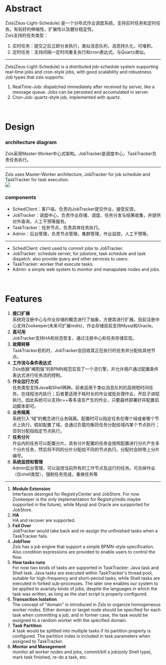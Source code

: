 
# Abstract
Zsls(Zeus-Light-Schedule) 是一个分布式作业调度系统，支持实时任务和定时任务。有较好的伸缩性，扩展性以及健壮稳定性。</br>
Zsls支持的任务类型：</br>
1. 实时任务：提交之后立即分发执行，类似消息队列，消息持久化，可堆积。</br>
2. 定时任务：支持间隔一定时间重复执行和cron表达式。与Quartz类似。</br>
* * *
Zsls(Zeus-Light-Schedule) is a distributed job-schedule system supporting real-time jobs and cron-style jobs, with good scalability and robustness.</br>
Job types that zsls supports:</br>
1. RealTime-Job: dispatched immediately after received by server, like a message queue. Jobs can be persisted and accumulated in server.</br>
2. Cron-Job: quartz-style job, implemented with quartz.</br>

</br>

# Design
### architecture diagram
Zsls采用Master-Worker中心式架构。JobTracker是调度中心，TaskTracker负责任务执行。</br>
* * *
Zsls uses Master-Worker architecture, JobTracker for job schedule and TaskTracker for task execution.</br>
![](https://github.com/zsls/zsls/blob/master/pics/arc.png)</br>
### components
* SchedClient：客户端，负责向JobTracker提交作业，接受反馈。</br>
* JobTracker：调度中心，负责作业存储、调度、任务分发与结果收集，并提供对外查询，人工干预等服务。</br>
* TaskTracker：任务节点，负责具体任务执行。</br>
* Admin：后台管理，负责节点管理，集群管理，作业监控，人工干预等。</br>

- - - -
* SchedClient: client used to commit jobs to JobTracker.</br>
* JobTracker: schedule server, for jobstore, task schedule and task dispatch. also provide query and other services to users.</br>
* TaskTracker: worker that execute tasks.</br>
* Admin: a simple web system to monitor and manapulate nodes and jobs.</br>

</br>

# Features
1.	**接口扩展**</br>
系统将注册中心与作业存储的概念进行了抽象，方便其进行扩展。目前注册中心支持Zookeeper(未来可扩展redis)，作业存储目前支持Mysql和Oracle。</br>
2.	**高可用**</br>
JobTracker支持HA和状态恢复，通过注册中心和任务存储实现。</br>
3.	**故障转移**</br>
TaskTracker宕机时，JobTracker会回收其正在执行的任务并分配给其他节点。</br>
4.	**工作流与条件表达式**</br>
Zsls依据“阉割版”的BPMN规范实现了一个流引擎，并允许用户通过配置条件表达式进行任务流的控制。</br>
5.	**作业运行方式**</br>
任务类型支持Java和Shell两种。前者适用于类似消息队列的高频短时间任务，在线程池内执行；后者更适用于耗时长的作业或批处理作业，开启子进程执行。因此系统可以支持c++等多语言产生的作业，只要最终部署好并配置启动脚本即可。</br>
6.	**业务隔离**</br>
系统引入“域”的概念进行业务隔离。配置时可以指定任务在哪个域或者哪个节点上执行。假如配置了域，会通过负载均衡将任务分配给域内某个节点执行；否则分配指指定节点执行。</br>
7.	**任务分片**</br>
作业内的任务可以配置分片。具有分片配置的任务会按照配置进行分片产生多个分片任务，然后将不同的分片分配给不同的节点执行。分配时会附带上分片编号。</br>
8.	**系统监控和管理**</br>
Admin后台管理，可以监控当前所有的工作节点及运行的任务。可杀掉作业（仅shell类型），强制任务完成，重做任务等</br>

* * * *

1. **Module Extension**</br>
Interfaces desinged for RegistryCenter and JobStore. For now Zookeeper is the only implementation for Registry(redis maybe supported in the future), while Mysql and Oracle are surpported for JobStore.</br>
2. **HA**</br>
HA and recover are supported.</br>
3. **Fail Over**</br>
JobTracker would take back and re-assign the unfinished tasks when a TaskTracker fails.</br>
4. **JobFlow**</br>
Zsls has a job engine that support a simple BPMN-style specification. Also condition expressions are provided to enable users to control the flow.</br>
5. **How tasks runs**</br>
For now two kinds of tasks are supported in TaskTracker: Java task and Shell task. Java tasks are executed within TaskTracker's thread pool, suitable for high-frequency and short-period tasks, while Shell tasks are executed in forked sub-processes. The later one enables our system to be applied to avariaty kinds of jobs, despite the languages in which the task was written, as long as the start script is properly configured.</br>
6. **Transaction Isolation**</br>
The concept of "domain" is introduced in Zsls to organize homogeneous worker nodes. Either domain or target node should be specified for each task when committing a job, and in former case, the task would be assigned to a random worker with the specified domain.</br>
7. **Task Partition**</br>
A task would be splitted into multiple tasks if its partition property is configured. The partition index is included in task parameters when assigned to TaskTracker.</br>
8. **Montor and Management**</br>
monitor all worker nodes and jobs, commit/kill a job(only Shell type), mark task finished, re-do a task, etc.
